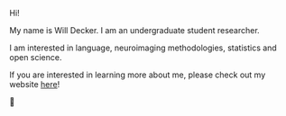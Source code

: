 Hi!

My name is Will Decker. I am an undergraduate student researcher.

I am interested in language, neuroimaging methodologies, statistics and open science.

If you are interested in learning more about me, please check out my website [here](https://www.jwilldecker.com)!

:brain:
